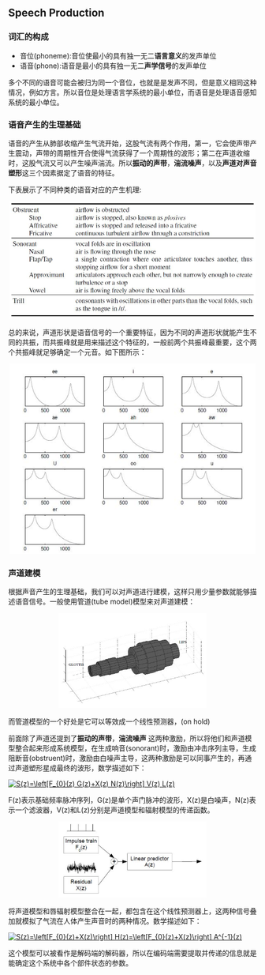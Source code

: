 ## Speech Production

### 词汇的构成

* 音位(phoneme):音位使最小的具有独一无二**语言意义**的发声单位
* 语音(phone):语音是最小的具有独一无二**声学信号**的发声单位

多个不同的语音可能会被归为同一个音位，也就是是发声不同，但是意义相同这种情况，例如方言。所以音位是处理语言学系统的最小单位，而语音是处理语音感知系统的最小单位。

### 语音产生的生理基础
语音的产生从肺部收缩产生气流开始，这股气流有两个作用，第一，它会使声带产生震动，声带的周期性开合使得气流获得了一个周期性的波形；第二在声道收缩时，这股气流又可以产生噪声湍流。所以**振动的声带**，**湍流噪声**，以及**声道对声音塑形**这三个因素据定了语音的特征。

下表展示了不同种类的语音对应的产生机理:

<div align="center">
<img src="Graph/moa.JPG" width=500>
</div>

总的来说，声道形状是语音信号的一个重要特征，因为不同的声道形状就能产生不同的共振，而共振峰就是用来描述这个特征的，一般前两个共振峰最重要，这个两个共振峰就足够确定一个元音。如下图所示：

<div align="center">
<img src="Graph/vowelformants.JPG" width=500>
</div>

### 声道建模

根据声音产生的生理基础，我们可以对声道进行建模，这样只用少量参数就能够描述语音信号。一般使用管道(tube model)模型来对声道建模：

<div align="center">
<img src="Graph/tubemodel.JPG" width=300>
</div>

而管道模型的一个好处是它可以等效成一个线性预测器，(on hold)

前面除了声道还提到了**振动的声带**，**湍流噪声** 这两种激励，所以将他们和声道模型整合起来形成系统模型，在生成响音(sonorant)时，激励由冲击序列主导，生成阻断音(obstruent)时，激励由白噪声主导，这两种激励是可以同事产生的，再通过声道塑形星成最终的波形，数学描述如下：

<a href="https://www.codecogs.com/eqnedit.php?latex=S(z)=\left[F_{0}(z)&space;G(z)&plus;X(z)&space;N(z)\right]&space;V(z)&space;L(z)" target="_blank"><img src="https://latex.codecogs.com/gif.latex?S(z)=\left[F_{0}(z)&space;G(z)&plus;X(z)&space;N(z)\right]&space;V(z)&space;L(z)" title="S(z)=\left[F_{0}(z) G(z)+X(z) N(z)\right] V(z) L(z)" /></a>

F(z)表示基础频率脉冲序列，G(z)是单个声门脉冲的波形，X(z)是白噪声，N(z)表示一个滤波器，V(z)和L(z)分别是声道模型和辐射模型的传递函数。

<div align="center">
<img src="Graph/systemmodel.JPG" width=300>
</div>

将声道模型和唇辐射模型整合在一起，都包含在这个线性预测器上，这两种信号叠加就模拟了气流在人体产生声音时的两种情况。数学描述如下：

<a href="https://www.codecogs.com/eqnedit.php?latex=S(z)=\left[F_{0}(z)&plus;X(z)\right]&space;H(z)=\left[F_{0}(z)&plus;X(z)\right]&space;A^{-1}(z)" target="_blank"><img src="https://latex.codecogs.com/gif.latex?S(z)=\left[F_{0}(z)&plus;X(z)\right]&space;H(z)=\left[F_{0}(z)&plus;X(z)\right]&space;A^{-1}(z)" title="S(z)=\left[F_{0}(z)+X(z)\right] H(z)=\left[F_{0}(z)+X(z)\right] A^{-1}(z)" /></a>

这个模型可以被看作是解码端的解码器，所以在编码端需要提取并传递的信息就是能确定这个系统中各个部件状态的参数。
